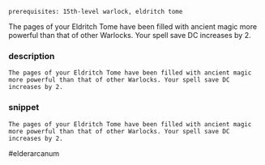 `prerequisites: 15th-level warlock, eldritch tome`

The pages of your Eldritch Tome have been filled with ancient magic more powerful than that of other Warlocks. Your spell save DC increases by 2.
### description
```
The pages of your Eldritch Tome have been filled with ancient magic more powerful than that of other Warlocks. Your spell save DC increases by 2.
```

### snippet
```
The pages of your Eldritch Tome have been filled with ancient magic more powerful than that of other Warlocks. Your spell save DC increases by 2.
```

#elderarcanum
